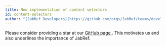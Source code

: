 ```yaml
---
title: New implementation of content selectors
id: content-selectors
author: "[JabRef Developers](https://github.com/orgs/JabRef/teams/developers)"
---
```




Please consider providing a star at our [GitHub page ](https://github.com/JabRef/jabref).
This motivates us and also underlines the importance of JabRef.
